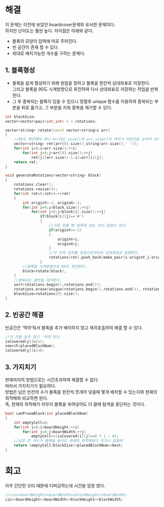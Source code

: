 # 해결
이 문제는 이전에 보았던 boardcover문제와 유사한 문제이다.  
하지만 난이도는 훨씬 높다.
차이점은 아래와 같다.  
- 블록의 모양이 입력에 따로 주어진다.  
- 빈 공간이 존재 할 수 있다.  
- 최대로 배치가능한 개수를 구하는 문제다.

## 1. 블록형성
- 블록을 쉽게 형성하기 위해 원점을 정하고 블록을 한칸씩 상대좌표로 저장한다.  
그리고 블록을 90도 시계방향으로 회전하여 다시 상대좌표로 저장하는 작업을 반복한다.  
- 그 후 중복되는 블록이 있을 수 있으니 정렬후 unique 함수를 이용하여 중복되는 부분을 뒤로 옮기고, 그 부분을 지워 중복을 제거할 수 있다.  
```c++
int blockSize;
vector<vector<pair<int,int> > > rotations;

vector<string> rotate(const vector<string>& arr)
{
    //90도 회전해야 하니 arr[0].size()와 arr.size()의 위치가 바뀐것을 눈여겨 보자
    vector<string> ret(arr[0].size(),string(arr.size(),' '));
    for(int i=0;i<arr.size();++i)
        for(int j=0;j<arr[0].size();++j)
            ret[j][arr.size()-1-i]=arr[i][j];
    return ret;
}

void generateRotations(vector<string> block)
{
    rotations.clear();
    rotations.resize(4);
    for(int rot=0;rot<4;++rot)
    {
        int originY=-1, originX=-1;
        for(int i=0;i<block.size();++i)
            for(int j=0;j<block[i].size();++j)
                if(block[i][j]=='#')
                {
                    //가장 윗줄 맨 왼쪽에 있는 칸이 원점이 된다.
                    if(originY==-1)
                    {
                        originY=i;
                        originX=j;
                    }
                    //각 칸의 위치를 원점으로부터의 상대좌표로 표현한다.
                    rotations[rot].push_back(make_pair(i-originY,j-originX));
                }
        //블록을 시계방향으로 90도 회전한다.
        block=rotate(block);
    }
    //중복되는 블럭을 제거한다.
    sort(rotations.begin(),rotations.end());
    rotations.erase(unique(rotations.begin(),rotations.end()), rotations.end());
    blockSize=rotations[0].size();
}
```

## 2. 빈공간 해결 
빈공간은 '막아'둬서 블록을 추가 배치하지 않고 재귀호출하여 해결 할 수 있다. 
```c++
//이 칸을 덮지 않고 '막아'둔다.
isCovered[y][x]=1;
search(placedBlockNum);
isCovered[y][x]=0;
```

## 3. 가지치기
현재까지의 방법으로는 시간초과하여 해결할 수 없다.  
따라서 가지치기가 필요하다.  
방법은 남은 빈칸의 수가 블록을 한칸씩 쪼개어 넣을때 몇개 배치할 수 있는지와 현재의 최적해와 비교하면 된다.  
즉, 현재의 최적해가 아무리 블록을 욱여넣어도 더 클때 탐색을 중단하는 것이다.
```c++
bool canPruneBlock(int placedBlockNum)
{
    int emptyCell=0;
    for(int i=0;i<boardHeight;++i)
        for(int j=0;j<boardWidth;++j)
            emptyCell+=(isCovered[i][j]==0 ? 1 : 0);
    //남은 칸 개수가 블록을 놓아도 현재의 최적해보다 작거나 같을때
    return (emptyCell/blockSize)+placedBlockNum<=best;
}
```
# 회고
아주 간단한 오타 때문에 디버깅하는데 시간을 엄청 썼다.
```c++
//cin>>boardHeight>>boardWidth>>blockHeight>>boardWidth;
cin>>boardHeight>>boardWidth>>blockHeight>>blockWidth;
```
